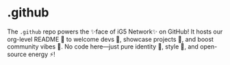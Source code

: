 # .github
The `.github` repo powers the ✨face of iG5 Network✨ on GitHub! It hosts our org-level README 📝 to welcome devs 👋, showcase projects 🚀, and boost community vibes 🤝. No code here—just pure identity 💼, style 🎨, and open-source energy ⚡!
